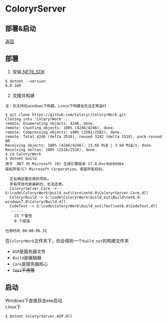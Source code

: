 # ColoryrServer

## 部署&启动
[返回](../README.md)

## 部署
1. 安装[.NET6_SDK](https://dotnet.microsoft.com/download/dotnet/6.0)
```
$ dotnet --version
6.0.100
```
2. 克隆并构建
```
注：仅支持在windows下构建，Linux下构建会无法正常运行
```
```
$ git clone https://github.com/Coloryr/ColoryrWork.git
Cloning into 'ColoryrWork'...
remote: Enumerating objects: 4246, done.
remote: Counting objects: 100% (4246/4246), done.
remote: Compressing objects: 100% (2582/2582), done.
remote: Total 4246 (delta 2516), reused 3242 (delta 1518), pack-reused 0R
Receiving objects: 100% (4246/4246), 15.66 MiB | 3.84 MiB/s, done.
Resolving deltas: 100% (2516/2516), done.
$ cd ColoryrWork
$ dotnet build
用于 .NET 的 Microsoft (R) 生成引擎版本 17.0.0+c9eb9dd64
版权所有(C) Microsoft Corporation。保留所有权利。

  正在确定要还原的项目…
  所有项目均是最新的，无法还原。
  ColoryrServer.Core -> G:\code\ColoryrWork\build_out\Core\net6.0\ColoryrServer.Core.dll
  ColoryrBuild -> G:\code\ColoryrWork\build_out\Build\net6.0-windows7.0\ColoryrBuild.dll
  CodeTest -> G:\code\ColoryrWork\build_out\Test\net6.0\CodeTest.dll
  ......
    23 个警告
    0 个错误

已用时间 00:00:06.52
```
在`ColoryrWork`文件夹下，你会得到一个`build_out`的构建文件夹  
- `ASP`是服务器文件  
- `Build`是编辑器
- `Core`是服务器核心
- ~~`Test`不用管~~

## 启动
Windows下直接双击exe启动  
Linux下
```
$ dotnet ColoryrServer.ASP.dll
```
